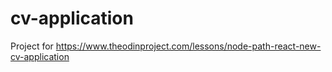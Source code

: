# cv-application

Project for https://www.theodinproject.com/lessons/node-path-react-new-cv-application